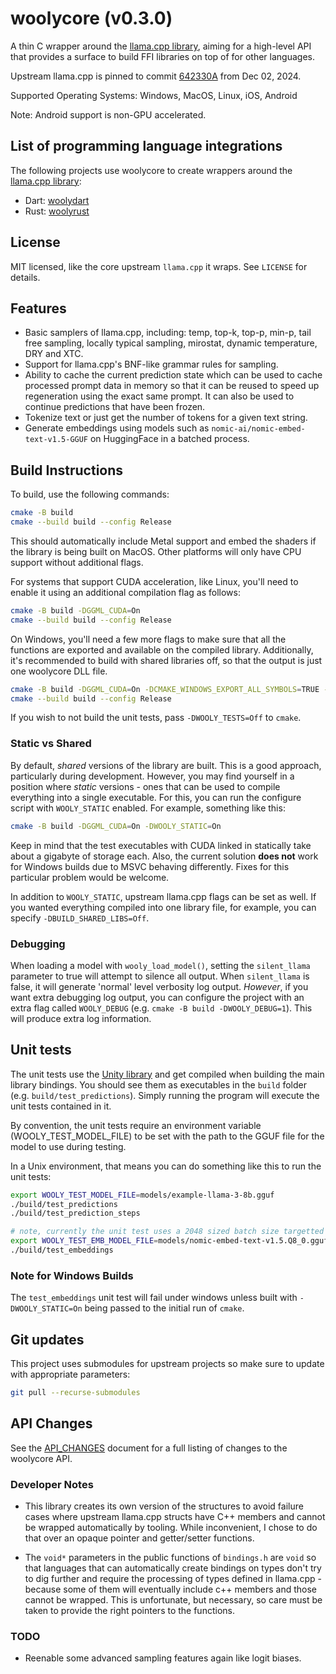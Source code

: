 # woolycore (v0.3.0)

A thin C wrapper around the [llama.cpp library](https://github.com/ggerganov/llama.cpp), aiming for a high-level
API that provides a surface to build FFI libraries on top of for other languages.

Upstream llama.cpp is pinned to commit 
[642330A](https://github.com/ggerganov/llama.cpp/commit/642330ac7cea11dc1f9d3df2b8f3dbd10b5e3f3e)
from Dec 02, 2024.

Supported Operating Systems: Windows, MacOS, Linux, iOS, Android 

Note: Android support is non-GPU accelerated.


## List of programming language integrations

The following projects use woolycore to create wrappers around the
[llama.cpp library](https://github.com/ggerganov/llama.cpp):

* Dart: [woolydart](https://github.com/tbogdala/woolydart)
* Rust: [woolyrust](https://github.com/tbogdala/woolyrust)


## License

MIT licensed, like the core upstream `llama.cpp` it wraps. See `LICENSE` for details.


## Features

* Basic samplers of llama.cpp, including: temp, top-k, top-p, min-p, tail free sampling, locally typical sampling, 
  mirostat, dynamic temperature, DRY and XTC.
* Support for llama.cpp's BNF-like grammar rules for sampling.
* Ability to cache the current prediction state which can be used to cache processed prompt data in memory 
  so that it can be reused to speed up regeneration using the exact same prompt. It can also be used to continue
  predictions that have been frozen.
* Tokenize text or just get the number of tokens for a given text string.
* Generate embeddings using models such as `nomic-ai/nomic-embed-text-v1.5-GGUF` on HuggingFace in a batched process.


## Build Instructions

To build, use the following commands:

```bash
cmake -B build
cmake --build build --config Release
```

This should automatically include Metal support and embed the shaders if the library is being built on MacOS. Other
platforms will only have CPU support without additional flags.

For systems that support CUDA acceleration, like Linux, you'll need to enable it using an additional compilation flag
as follows:

```bash
cmake -B build -DGGML_CUDA=On 
cmake --build build --config Release
```

On Windows, you'll need a few more flags to make sure that all the functions are exported and
available on the compiled library. Additionally, it's recommended to build with shared libraries
off, so that the output is just one woolycore DLL file.

```bash
cmake -B build -DGGML_CUDA=On -DCMAKE_WINDOWS_EXPORT_ALL_SYMBOLS=TRUE -DBUILD_SHARED_LIBS=Off
cmake --build build --config Release
```

If you wish to not build the unit tests, pass `-DWOOLY_TESTS=Off` to `cmake`.


### Static vs Shared

By default, *shared* versions of the library are built. This is a good approach, particularly during
development. However, you may find yourself in a position where *static* versions - ones that can
be used to compile everything into a single executable. For this, you can run the configure script
with `WOOLY_STATIC` enabled. For example, something like this:

```bash
cmake -B build -DGGML_CUDA=On -DWOOLY_STATIC=On
```

Keep in mind that the test executables with CUDA linked in statically take about a gigabyte of storage each.
Also, the current solution **does not** work for Windows builds due to MSVC behaving differently. Fixes
for this particular problem would be welcome.

In addition to `WOOLY_STATIC`, upstream llama.cpp flags can be set as well. If you wanted everything
compiled into one library file, for example, you can specify `-DBUILD_SHARED_LIBS=Off`.


### Debugging

When loading a model with `wooly_load_model()`, setting the `silent_llama` parameter to true will attempt
to silence all output. When `silent_llama` is false, it will generate 'normal' level verbosity
log output. *However*, if you want extra debugging log output, you can configure the project
with an extra flag called `WOOLY_DEBUG` (e.g. `cmake -B build -DWOOLY_DEBUG=1`). This will
produce extra log information.


## Unit tests

The unit tests use the [Unity library](https://github.com/ThrowTheSwitch/Unity) 
and get compiled when building the main library bindings. You should see them as executables
in the `build` folder (e.g. `build/test_predictions`). Simply running the program will execute the
unit tests contained in it. 

By convention, the unit tests require an environment variable (WOOLY_TEST_MODEL_FILE) to be set 
with the path to the GGUF file for the model to use during testing.

In a Unix environment, that means you can do something like this to run the unit tests:

```bash
export WOOLY_TEST_MODEL_FILE=models/example-llama-3-8b.gguf
./build/test_predictions
./build/test_prediction_steps

# note, currently the unit test uses a 2048 sized batch size targetted towards this particular model
export WOOLY_TEST_EMB_MODEL_FILE=models/nomic-embed-text-v1.5.Q8_0.gguf
./build/test_embeddings
```

### Note for Windows Builds

The `test_embeddings` unit test will fail under windows unless built with `-DWOOLY_STATIC=On` being
passed to the initial run of `cmake`.


## Git updates

This project uses submodules for upstream projects so make sure to update with appropriate parameters:

```bash
git pull --recurse-submodules
```


## API Changes

See the [API_CHANGES](API_CHANGES.md) document for a full listing of changes to the woolycore
API.


### Developer Notes

*   This library creates its own version of the structures to avoid failure cases where upstream
    llama.cpp structs have C++ members and cannot be wrapped automatically by tooling. While 
    inconvenient, I chose to do that over an opaque pointer and getter/setter functions.

*   The `void*` parameters in the public functions of `bindings.h` are `void` so that languages
    that can automatically create bindings on types don't try to dig further and require
    the processing of types defined in llama.cpp - because some of them will eventually include
    c++ members and those cannot be wrapped. This is unfortunate, but necessary, so care must
    be taken to provide the right pointers to the functions.


### TODO

* Reenable some advanced sampling features again like logit biases.
